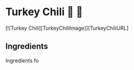 # Turkey Chili :turkey: :turkey:

[![Turkey Chili][TurkeyChiliImage]][TurkeyChiliURL]


## Ingredients

Ingredients fo
